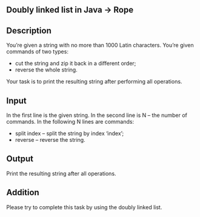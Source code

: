 Doubly linked list in Java → Rope
---

## Description

You’re given a string with no more than 1000 Latin characters. You’re given commands of two types:

- cut the string and zip it back in a different order;
- reverse the whole string.

Your task is to print the resulting string after performing all operations.

## Input

In the first line is the given string. In the second line is N – the number of commands. In the following N lines are
commands:

- split index – split the string by index ‘index’;
- reverse – reverse the string.

## Output

Print the resulting string after all operations.

## Addition

Please try to complete this task by using the doubly linked list.
